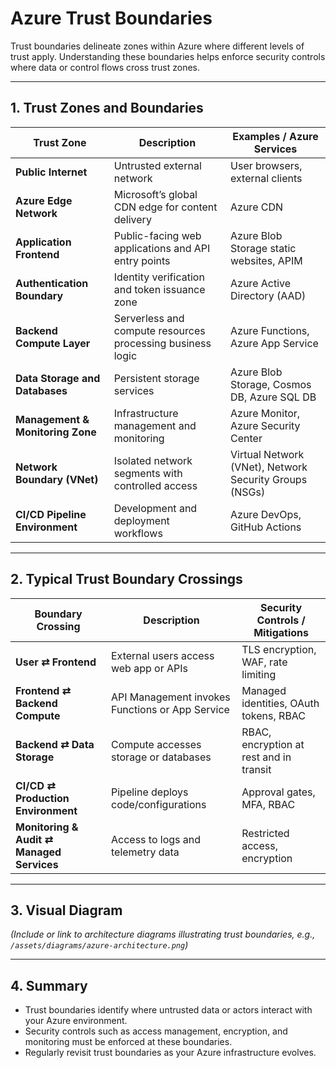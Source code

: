# Azure Trust Boundaries

Trust boundaries delineate zones within Azure where different levels of trust apply. Understanding these boundaries helps enforce security controls where data or control flows cross trust zones.

---

## 1. Trust Zones and Boundaries

| Trust Zone                     | Description                                               | Examples / Azure Services                     |
|-------------------------------|-----------------------------------------------------------|-----------------------------------------------|
| **Public Internet**            | Untrusted external network                                | User browsers, external clients                |
| **Azure Edge Network**         | Microsoft’s global CDN edge for content delivery          | Azure CDN                                     |
| **Application Frontend**       | Public-facing web applications and API entry points       | Azure Blob Storage static websites, APIM      |
| **Authentication Boundary**   | Identity verification and token issuance zone             | Azure Active Directory (AAD)                   |
| **Backend Compute Layer**      | Serverless and compute resources processing business logic | Azure Functions, Azure App Service             |
| **Data Storage and Databases**| Persistent storage services                                | Azure Blob Storage, Cosmos DB, Azure SQL DB   |
| **Management & Monitoring Zone** | Infrastructure management and monitoring                   | Azure Monitor, Azure Security Center           |
| **Network Boundary (VNet)**    | Isolated network segments with controlled access          | Virtual Network (VNet), Network Security Groups (NSGs) |
| **CI/CD Pipeline Environment**| Development and deployment workflows                       | Azure DevOps, GitHub Actions                    |

---

## 2. Typical Trust Boundary Crossings

| Boundary Crossing                       | Description                                  | Security Controls / Mitigations                |
|----------------------------------------|----------------------------------------------|------------------------------------------------|
| **User ⇄ Frontend**                     | External users access web app or APIs        | TLS encryption, WAF, rate limiting             |
| **Frontend ⇄ Backend Compute**          | API Management invokes Functions or App Service | Managed identities, OAuth tokens, RBAC        |
| **Backend ⇄ Data Storage**               | Compute accesses storage or databases        | RBAC, encryption at rest and in transit        |
| **CI/CD ⇄ Production Environment**      | Pipeline deploys code/configurations          | Approval gates, MFA, RBAC                       |
| **Monitoring & Audit ⇄ Managed Services** | Access to logs and telemetry data             | Restricted access, encryption                   |

---

## 3. Visual Diagram

*(Include or link to architecture diagrams illustrating trust boundaries, e.g., `/assets/diagrams/azure-architecture.png`)*

---

## 4. Summary

- Trust boundaries identify where untrusted data or actors interact with your Azure environment.  
- Security controls such as access management, encryption, and monitoring must be enforced at these boundaries.  
- Regularly revisit trust boundaries as your Azure infrastructure evolves.

